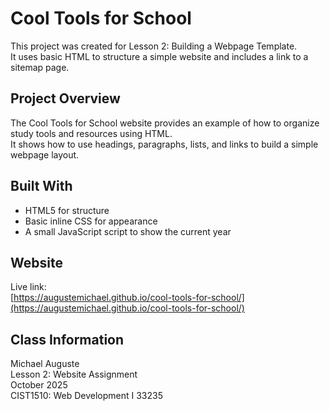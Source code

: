 # Cool Tools for School

This project was created for Lesson 2: Building a Webpage Template.  
It uses basic HTML to structure a simple website and includes a link to a sitemap page.

## Project Overview
The Cool Tools for School website provides an example of how to organize study tools and resources using HTML.  
It shows how to use headings, paragraphs, lists, and links to build a simple webpage layout.

## Built With
- HTML5 for structure  
- Basic inline CSS for appearance  
- A small JavaScript script to show the current year  

## Website
Live link:  
[https://augustemichael.github.io/cool-tools-for-school/](https://augustemichael.github.io/cool-tools-for-school/)

## Class Information
Michael Auguste  
Lesson 2: Website Assignment  
October 2025  
CIST1510: Web Development I 33235
